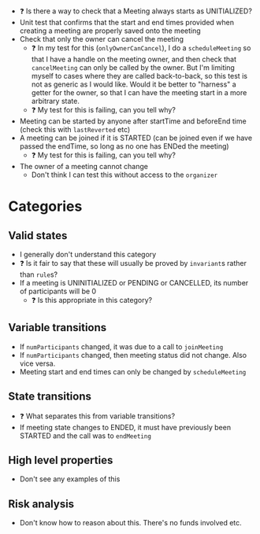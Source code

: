 
- ❓ Is there a way to check that a Meeting always starts as UNITIALIZED?
- Unit test that confirms that the start and end times provided when creating a meeting are properly saved onto the meeting
- Check that only the owner can cancel the meeting
    - ❓ In my test for this (`onlyOwnerCanCancel`), I do a `scheduleMeeting` so that I have a handle on the meeting owner, and then check that `cancelMeeting` can only be called by the owner. But I'm limiting myself to cases where they are called back-to-back, so this test is not as generic as I would like. Would it be better to "harness" a getter for the owner, so that I can have the meeting start in a more arbitrary state.
    - ❓ My test for this is failing, can you tell why?
- Meeting can be started by anyone after startTime and beforeEnd time (check this with `lastReverted` etc)
- A meeting can be joined if it is STARTED (can be joined even if we have passed the endTime, so long as no one has ENDed the meeting)
    - ❓ My test for this is failing, can you tell why?
- The owner of a meeting cannot change
    - Don't think I can test this without access to the `organizer`

# Categories

## Valid states
- I generally don't understand this category
- ❓ Is it fair to say that these will usually be proved by `invariant`s rather than `rule`s?
- If a meeting is UNINITIALIZED or PENDING or CANCELLED, its number of participants will be 0    
    - ❓ Is this appropriate in this category?


## Variable transitions
- If `numParticipants` changed, it was due to a call to `joinMeeting`
- If `numParticipants` changed, then meeting status did not change. Also vice versa.
- Meeting start and end times can only be changed by `scheduleMeeting`

## State transitions
- ❓ What separates this from variable transitions?
- If meeting state changes to ENDED, it must have previously been STARTED and the call was to `endMeeting`

## High level properties
- Don't see any examples of this

## Risk analysis
- Don't know how to reason about this. There's no funds involved etc.